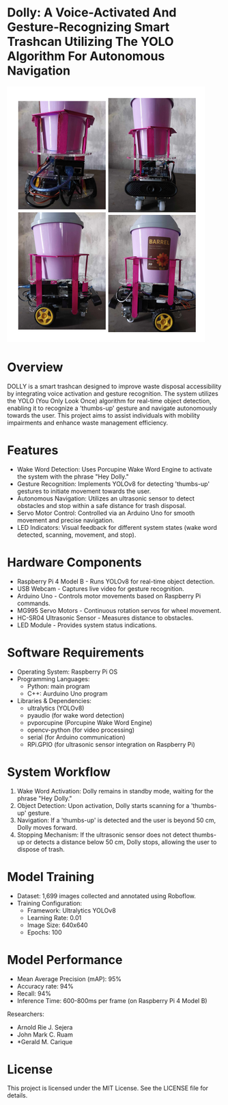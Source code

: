 # Dolly: A Voice-Activated And Gesture-Recognizing Smart Trashcan Utilizing The YOLO Algorithm For Autonomous Navigation

![Dolly Smart Trashcan](dolly.png)

# Overview

DOLLY is a smart trashcan designed to improve waste disposal accessibility by integrating voice activation and gesture recognition. The system utilizes the YOLO (You Only Look Once) algorithm for real-time object detection, enabling it to recognize a 'thumbs-up' gesture and navigate autonomously towards the user. This project aims to assist individuals with mobility impairments and enhance waste management efficiency.

# Features

* Wake Word Detection: Uses Porcupine Wake Word Engine to activate the system with the phrase "Hey Dolly."
* Gesture Recognition: Implements YOLOv8 for detecting 'thumbs-up' gestures to initiate movement towards the user.
* Autonomous Navigation: Utilizes an ultrasonic sensor to detect obstacles and stop within a safe distance for trash disposal.
* Servo Motor Control: Controlled via an Arduino Uno for smooth movement and precise navigation.
* LED Indicators: Visual feedback for different system states (wake word detected, scanning, movement, and stop).

# Hardware Components

- Raspberry Pi 4 Model B - Runs YOLOv8 for real-time object detection.
- USB Webcam - Captures live video for gesture recognition.
- Arduino Uno - Controls motor movements based on Raspberry Pi commands.
- MG995 Servo Motors - Continuous rotation servos for wheel movement.
- HC-SR04 Ultrasonic Sensor - Measures distance to obstacles.
- LED Module - Provides system status indications.

# Software Requirements

- Operating System: Raspberry Pi OS
- Programming Languages:
    - Python: main program
    - C++: Aurduino Uno program
- Libraries & Dependencies:
    - ultralytics (YOLOv8)
    - pyaudio (for wake word detection)
    - pvporcupine (Porcupine Wake Word Engine)
    - opencv-python (for video processing)
    - serial (for Arduino communication)
    - RPi.GPIO (for ultrasonic sensor integration on Raspberry Pi)

# System Workflow

1. Wake Word Activation: Dolly remains in standby mode, waiting for the phrase "Hey Dolly."
2. Object Detection: Upon activation, Dolly starts scanning for a 'thumbs-up' gesture.
3. Navigation: If a 'thumbs-up' is detected and the user is beyond 50 cm, Dolly moves forward.
4. Stopping Mechanism: If the ultrasonic sensor does not detect thumbs-up or detects a distance below 50 cm, Dolly stops, allowing the user to dispose of trash.

# Model Training

- Dataset: 1,699 images collected and annotated using Roboflow.
- Training Configuration:
    - Framework: Ultralytics YOLOv8
    - Learning Rate: 0.01
    - Image Size: 640x640
    - Epochs: 100

# Model Performance

- Mean Average Precision (mAP): 95%
- Accuracy rate: 94%
- Recall: 94%
- Inference Time: 600-800ms per frame (on Raspberry Pi 4 Model B)


Researchers:
- Arnold Rie J. Sejera
- John Mark C. Ruam
- *Gerald M. Carique


# License
This project is licensed under the MIT License. See the LICENSE file for details.




 











